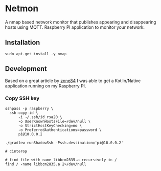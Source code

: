 # Netmon

A nmap based network monitor that publishes appearing and disappearing hosts using MQTT.
Raspberry PI application to monitor your network.

## Installation

```shell
sudo apt-get install -y nmap
```

## Development

Based on a great article by [zone84][kotlin-native-raspberry-1] I was able to get a Kotlin/Native application running on my Raspberry PI.

### Copy SSH key

```shell
sshpass -p raspberry \
  ssh-copy-id \
      -i ~/.ssh/id_rsa20 \
      -o UserKnownHostsFile=/dev/null \
      -o StrictHostKeyChecking=no \
      -o PreferredAuthentications=password \
      pi@10.0.0.2
```

```shell
./gradlew runShadowSsh -Pssh.destination='pi@10.0.0.2'
```

```shell
# cinterop

# find file with name libbcm2835.a recursively in /
find / -name libbcm2835.a 2>/dev/null
```

[kotlin-native-raspberry-1]: https://zone84.tech/programming/kotlin-native-and-raspberry-pi-pt-1-build-script/
